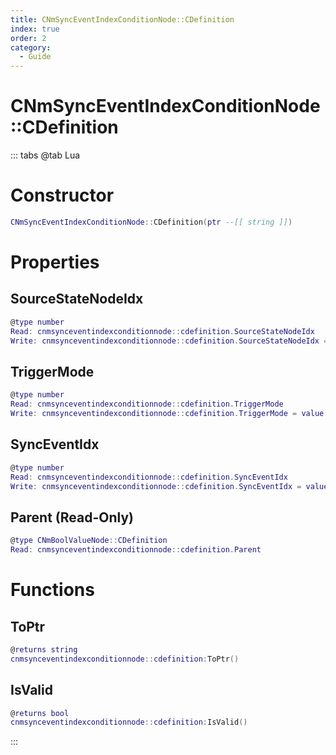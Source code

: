 ```yaml
---
title: CNmSyncEventIndexConditionNode::CDefinition
index: true
order: 2
category:
  - Guide
---
```


# CNmSyncEventIndexConditionNode::CDefinition

::: tabs
@tab Lua
# Constructor
```lua
CNmSyncEventIndexConditionNode::CDefinition(ptr --[[ string ]])
```
# Properties
## SourceStateNodeIdx 
```lua
@type number
Read: cnmsynceventindexconditionnode::cdefinition.SourceStateNodeIdx
Write: cnmsynceventindexconditionnode::cdefinition.SourceStateNodeIdx = value
```
## TriggerMode 
```lua
@type number
Read: cnmsynceventindexconditionnode::cdefinition.TriggerMode
Write: cnmsynceventindexconditionnode::cdefinition.TriggerMode = value
```
## SyncEventIdx 
```lua
@type number
Read: cnmsynceventindexconditionnode::cdefinition.SyncEventIdx
Write: cnmsynceventindexconditionnode::cdefinition.SyncEventIdx = value
```
## Parent (Read-Only)
```lua
@type CNmBoolValueNode::CDefinition
Read: cnmsynceventindexconditionnode::cdefinition.Parent
```
# Functions
## ToPtr
```lua
@returns string
cnmsynceventindexconditionnode::cdefinition:ToPtr()
```
## IsValid
```lua
@returns bool
cnmsynceventindexconditionnode::cdefinition:IsValid()
```

:::